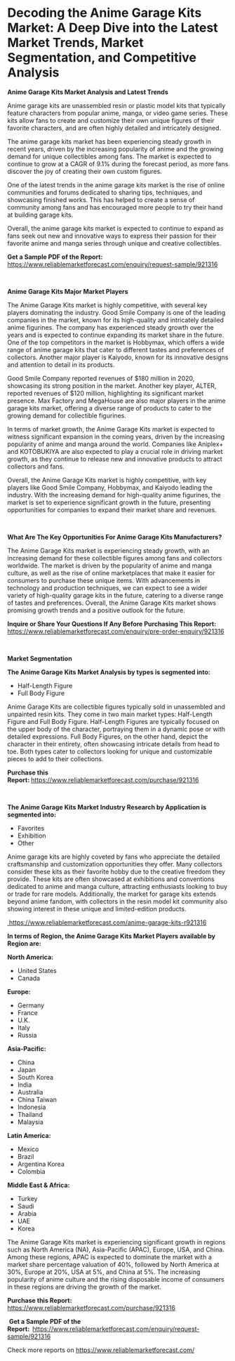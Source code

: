 <p><h1>Decoding the Anime Garage Kits Market: A Deep Dive into the Latest Market Trends, Market Segmentation, and Competitive Analysis</h1></p><p><strong>Anime Garage Kits Market Analysis and Latest Trends</strong></p>
<p><p>Anime garage kits are unassembled resin or plastic model kits that typically feature characters from popular anime, manga, or video game series. These kits allow fans to create and customize their own unique figures of their favorite characters, and are often highly detailed and intricately designed.</p><p>The anime garage kits market has been experiencing steady growth in recent years, driven by the increasing popularity of anime and the growing demand for unique collectibles among fans. The market is expected to continue to grow at a CAGR of 9.1% during the forecast period, as more fans discover the joy of creating their own custom figures.</p><p>One of the latest trends in the anime garage kits market is the rise of online communities and forums dedicated to sharing tips, techniques, and showcasing finished works. This has helped to create a sense of community among fans and has encouraged more people to try their hand at building garage kits.</p><p>Overall, the anime garage kits market is expected to continue to expand as fans seek out new and innovative ways to express their passion for their favorite anime and manga series through unique and creative collectibles.</p></p>
<p><strong>Get a Sample PDF of the Report:&nbsp;</strong> <a href="https://www.reliablemarketforecast.com/enquiry/request-sample/921316">https://www.reliablemarketforecast.com/enquiry/request-sample/921316</a></p>
<p>&nbsp;</p>
<p><strong>Anime Garage Kits Major Market Players</strong></p>
<p><p>The Anime Garage Kits market is highly competitive, with several key players dominating the industry. Good Smile Company is one of the leading companies in the market, known for its high-quality and intricately detailed anime figurines. The company has experienced steady growth over the years and is expected to continue expanding its market share in the future. One of the top competitors in the market is Hobbymax, which offers a wide range of anime garage kits that cater to different tastes and preferences of collectors. Another major player is Kaiyodo, known for its innovative designs and attention to detail in its products.</p><p>Good Smile Company reported revenues of $180 million in 2020, showcasing its strong position in the market. Another key player, ALTER, reported revenues of $120 million, highlighting its significant market presence. Max Factory and MegaHouse are also major players in the anime garage kits market, offering a diverse range of products to cater to the growing demand for collectible figurines.</p><p>In terms of market growth, the Anime Garage Kits market is expected to witness significant expansion in the coming years, driven by the increasing popularity of anime and manga around the world. Companies like Aniplex+ and KOTOBUKIYA are also expected to play a crucial role in driving market growth, as they continue to release new and innovative products to attract collectors and fans.</p><p>Overall, the Anime Garage Kits market is highly competitive, with key players like Good Smile Company, Hobbymax, and Kaiyodo leading the industry. With the increasing demand for high-quality anime figurines, the market is set to experience significant growth in the future, presenting opportunities for companies to expand their market share and revenues.</p></p>
<p>&nbsp;</p>
<p><strong>What Are The Key Opportunities For Anime Garage Kits Manufacturers?</strong></p>
<p><p>The Anime Garage Kits market is experiencing steady growth, with an increasing demand for these collectible figures among fans and collectors worldwide. The market is driven by the popularity of anime and manga culture, as well as the rise of online marketplaces that make it easier for consumers to purchase these unique items. With advancements in technology and production techniques, we can expect to see a wider variety of high-quality garage kits in the future, catering to a diverse range of tastes and preferences. Overall, the Anime Garage Kits market shows promising growth trends and a positive outlook for the future.</p></p>
<p><strong>Inquire or Share Your Questions If Any Before Purchasing This Report:</strong> <a href="https://www.reliablemarketforecast.com/enquiry/pre-order-enquiry/921316">https://www.reliablemarketforecast.com/enquiry/pre-order-enquiry/921316</a></p>
<p>&nbsp;</p>
<p><strong>Market Segmentation</strong></p>
<p><strong>The Anime Garage Kits Market Analysis by types is segmented into:</strong></p>
<p><ul><li>Half-Length Figure</li><li>Full Body Figure</li></ul></p>
<p><p>Anime Garage Kits are collectible figures typically sold in unassembled and unpainted resin kits. They come in two main market types: Half-Length Figure and Full Body Figure. Half-Length Figures are typically focused on the upper body of the character, portraying them in a dynamic pose or with detailed expressions. Full Body Figures, on the other hand, depict the character in their entirety, often showcasing intricate details from head to toe. Both types cater to collectors looking for unique and customizable pieces to add to their collections.</p></p>
<p><strong>Purchase this Report:&nbsp;</strong><a href="https://www.reliablemarketforecast.com/purchase/921316">https://www.reliablemarketforecast.com/purchase/921316</a></p>
<p>&nbsp;</p>
<p><strong>The Anime Garage Kits Market Industry Research by Application is segmented into:</strong></p>
<p><ul><li>Favorites</li><li>Exhibition</li><li>Other</li></ul></p>
<p><p>Anime garage kits are highly coveted by fans who appreciate the detailed craftsmanship and customization opportunities they offer. Many collectors consider these kits as their favorite hobby due to the creative freedom they provide. These kits are often showcased at exhibitions and conventions dedicated to anime and manga culture, attracting enthusiasts looking to buy or trade for rare models. Additionally, the market for garage kits extends beyond anime fandom, with collectors in the resin model kit community also showing interest in these unique and limited-edition products.</p></p>
<p><a href="https://www.reliablemarketforecast.com/anime-garage-kits-r921316">&nbsp;https://www.reliablemarketforecast.com/anime-garage-kits-r921316</a></p>
<p><strong>In terms of Region, the Anime Garage Kits Market Players available by Region are:</strong></p>
<p>
    <p> <strong> North America: </strong>
        <ul>
            <li>United States</li>
            <li>Canada</li>
        </ul>
        </p> 
    <p> <strong> Europe: </strong>
        <ul>
            <li>Germany</li>
            <li>France</li>
            <li>U.K.</li>
            <li>Italy</li>
            <li>Russia</li>
        </ul>
        </p> 
    <p> <strong> Asia-Pacific: </strong>
        <ul>
            <li>China</li>
            <li>Japan</li>
            <li>South Korea</li>
            <li>India</li>
            <li>Australia</li>
            <li>China Taiwan</li>
            <li>Indonesia</li>
            <li>Thailand</li>
            <li>Malaysia</li>
        </ul>
        </p> 
    <p> <strong> Latin America: </strong>
        <ul>
            <li>Mexico</li>
            <li>Brazil</li>
            <li>Argentina Korea</li>
            <li>Colombia</li>
        </ul>
        </p> 
    <p> <strong> Middle East & Africa: </strong>
        <ul>
            <li>Turkey</li>
            <li>Saudi</li>
            <li>Arabia</li>
            <li>UAE</li>
            <li>Korea</li>
        </ul>
    </p>
    </p>
<p><p>The Anime Garage Kits market is experiencing significant growth in regions such as North America (NA), Asia-Pacific (APAC), Europe, USA, and China. Among these regions, APAC is expected to dominate the market with a market share percentage valuation of 40%, followed by North America at 30%, Europe at 20%, USA at 5%, and China at 5%. The increasing popularity of anime culture and the rising disposable income of consumers in these regions are driving the growth of the market.</p></p>
<p><strong>Purchase this Report: </strong><a href="https://www.reliablemarketforecast.com/purchase/921316">https://www.reliablemarketforecast.com/purchase/921316</a></p>
<p>&nbsp;<strong>Get a Sample PDF of the Report:&nbsp;&nbsp;</strong><a href="https://www.reliablemarketforecast.com/enquiry/request-sample/921316">https://www.reliablemarketforecast.com/enquiry/request-sample/921316</a></p>
<p><strong></strong></p>
<p>Check more reports on <a href="https://www.reliablemarketforecast.com/">https://www.reliablemarketforecast.com/</a></p>